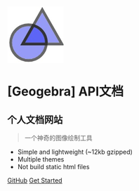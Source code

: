 ![logo](_media/icon.jpg)
# [Geogebra] API文档

## 个人文档网站
> 一个神奇的图像绘制工具

* Simple and lightweight (~12kb gzipped)
* Multiple themes
* Not build static html files

[GitHub](https://github.com/geogebra/geogebra)
[Get Started](/README)

